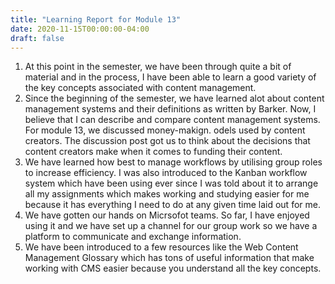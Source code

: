 ```yaml
---
title: "Learning Report for Module 13"
date: 2020-11-15T00:00:00-04:00
draft: false
---
```

1. At this point in the semester, we have been through quite a bit of material and in the process, I have been able to learn a good variety of the key concepts associated with content management.  
2. Since the beginning of the semester, we have learned alot about content management systems and their definitions as written by Barker. Now, I believe that I can describe and compare content management systems. For module 13, we discussed money-makign. odels used by content creators. The discussion post got us to think about the decisions that content creators make when it comes to funding their content. 
3. We have learned how best to manage workflows by utilising group roles to increase efficiency. I was also introduced to the Kanban workflow system which have been using ever since I was told about it to arrange all my assignments which makes working and studying easier for me because it has everything I need to do at any given time laid out for me. 
4. We have gotten our hands on Micrsofot teams. So far, I have enjoyed using it and we have set up a channel for our group work so we have a platform to communicate and exchange information. 
5. We have been introduced to a few resources like the Web Content Management Glossary which has tons of useful information that make working with CMS easier because you understand all the key concepts.
